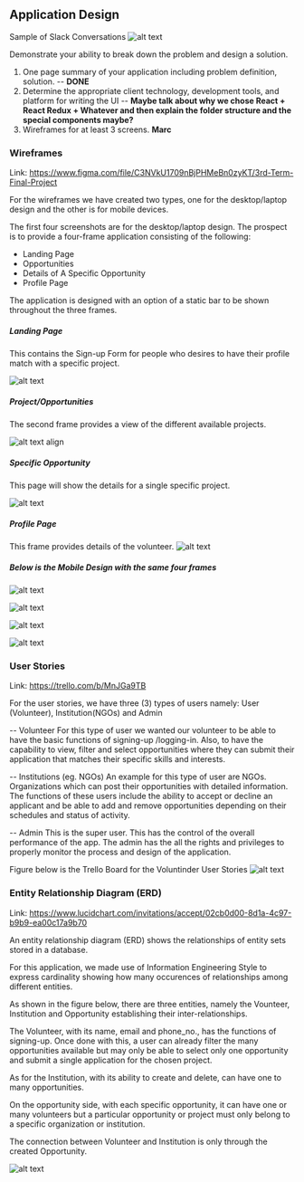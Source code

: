 ## Application Design




Sample of Slack Conversations
![alt text](https://github.com/marc-acm/voluntinder-ir/blob/master/images/VOLUNTINDER-SLACK.png)


Demonstrate your ability to break down the problem and design a solution.

1. One page summary of your application including problem definition, solution. -- **DONE**
2. Determine the appropriate client technology, development tools, and platform for writing the UI -- **Maybe talk about why we chose React + React Redux + Whatever and then explain the folder structure and the special components maybe?**
3. Wireframes for at least 3 screens. **Marc**
 


### Wireframes
Link: https://www.figma.com/file/C3NVkU1709nBjPHMeBn0zyKT/3rd-Term-Final-Project


For the wireframes we have created two types, one for the desktop/laptop design and the other is for mobile devices.


The first four screenshots are for the desktop/laptop design.  The prospect is to provide a four-frame application consisting of the following:

- Landing Page
- Opportunities
- Details of A Specific Opportunity
- Profile Page

The application is designed with an option of a static bar to be shown throughout the three frames. 

##### Landing Page
This contains the Sign-up Form for people who desires to have their profile match with a specific project.

![alt text](https://github.com/marc-acm/voluntinder-ir/blob/master/images/VOLUNTINDER-WIFEFRAME-DESKTOP%201.png)

 
 
##### Project/Opportunities
The second frame provides a view of the different available projects.

![alt text align](https://github.com/marc-acm/voluntinder-ir/blob/master/images/VOLUNTINDER-WIFEFRAME-DESKTOP%202.png)


##### Specific Opportunity
This page will show the details for a single specific project.

![alt text](https://github.com/marc-acm/voluntinder-ir/blob/master/images/VOLUNTINDER-WIFEFRAME-DESKTOP%203.png)



##### Profile Page
This frame provides details of the volunteer.
![alt text](https://github.com/marc-acm/voluntinder-ir/blob/master/images/VOLUNTINDER-WIFEFRAME-DESKTOP%204.png)




##### Below is the Mobile Design with the same four frames



![alt text](https://github.com/marc-acm/voluntinder-ir/blob/master/images/VOLUNTINDER%20-%20WIREFRAME%20-%20MOBILE%201.png)

![alt text](https://github.com/marc-acm/voluntinder-ir/blob/master/images/VOLUNTINDER%20-%20WIREFRAME%20-%20MOBILE%202.png)

![alt text](https://github.com/marc-acm/voluntinder-ir/blob/master/images/VOLUNTINDER%20-%20WIREFRAME%20-%20MOBILE%203.png)

![alt text](https://github.com/marc-acm/voluntinder-ir/blob/master/images/VOLUNTINDER%20-%20WIREFRAME%20-%20MOBILE%204.png)





### User Stories
Link: https://trello.com/b/MnJGa9TB


For the user stories, we have three (3) types of users namely:  User (Volunteer), Institution(NGOs) and Admin


-- Volunteer
For this type of user we wanted our volunteer to be able to have the basic functions of signing-up /logging-in.  Also, to have the capability to view, filter and select opportunities where they can submit their application that matches their specific skills and interests.



-- Institutions (eg. NGOs)
An example for this type of user are NGOs.  Organizations which can post their opportunities with detailed information.  The functions of these users include the ability to accept or decline an applicant and be able to add and remove opportunities depending on their schedules and status of activity.  



-- Admin 
This is the super user.  This has the control of the overall performance of the app.  The admin has the all the rights and privileges to properly monitor the process and design of the application.


Figure below is the Trello Board for the Voluntinder User Stories
![alt text](https://github.com/marc-acm/voluntinder-ir/blob/master/images/VOLUNTINDER-TRELLO.png)



### Entity Relationship Diagram (ERD)
Link: https://www.lucidchart.com/invitations/accept/02cb0d00-8d1a-4c97-b9b9-ea00c17a9b70


An entity relationship diagram (ERD) shows the relationships of entity sets stored in a database.

For this application, we made use of Information Engineering Style to express cardinality showing how many occurences of relationships among different entities.

As shown in the figure below, there are three entities, namely the Vounteer, Institution and Opportunity establishing their inter-relationships.

The Volunteer, with its name, email and phone_no., has the functions of signing-up.  Once done with this, a user can already filter the many opportunities available but may only be able to select only one opportunity and submit a single application for the chosen project.

As for the Institution, with its ability to create and delete, can have one to many opportunities.

On the opportunity side,  with each specific opportunity, it can have one or many volunteers but a particular opportunity or project must only belong to a specific organization or institution. 


The connection between Volunteer and Institution is only through the created Opportunity. 


![alt text](https://github.com/marc-acm/voluntinder-ir/blob/master/images/VOLUNTINDER%20-%20ERD.png)


   